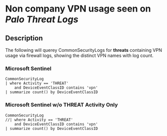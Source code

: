 # Non company VPN usage seen on ***Palo Threat Logs***

## Description

The following will querey CommonSecurityLogs for **threats** containing VPN usage via firewall logs, showing the distinct VPN names with log count.

### Microsoft Sentinel
```
CommonSecurityLog
| where Activity == 'THREAT'
    and DeviceEventClassID contains 'vpn'
| summarize count() by DeviceEventClassID
```
### Microsoft Sentinel w/o THREAT Activity Only
```
CommonSecurityLog
//| where Activity == 'THREAT'
    and DeviceEventClassID contains 'vpn'
| summarize count() by DeviceEventClassID
